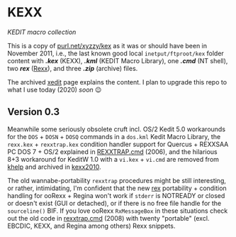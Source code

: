# KEXX
*KEDIT macro collection*

This is a copy of [purl.net/xyzzy/kex][2011] as it was or should have been in November 2011, i.e., the last known good local `inetput/ftproot/kex` folder content with ***.kex*** (KEXX), ***.kml*** (KEDIT Macro Library), one ***.cmd*** (NT shell), two ***rex*** ([Rexx](https://github.com/frank-e/rexx-fan "rexx-fan")), and three ***.zip*** (archive) files.

The archived [xedit](https://purl.net/xyzzy/xedit.htm "KEXX Macros") page explains the content. I plan to upgrade this repo to what I use today (2020) *soon* :wink: 

## Version 0.3 ##
Meanwhile some seriously obsolete cruft incl. OS/2 Kedit 5.0 workarounds for the `DOS` + `DOSN` + `DOSQ` commands in a `dos.kml` Kedit Macro Library, the `rexx.kex` + `rexxtrap.kex` condition handler support for Quercus + REXXSAA PC DOS 7 + OS/2 explained in [REXXTRAP.cmd](http://purl.net/xyzzy/rexxtrap.htm "purl.net/xyzzy/rexxtrap.htm") (2006), and the hilarious 8+3 workaround for KeditW 1.0 with a `vi.kex` + `vi.cmd` are removed from [khelp](https://github.com/frank-e/KEXX/blob/master/khelp.rex "khelp.kex") and archived in  [kexx2010](https://github.com/frank-e/KEXX/blob/master/kexx2010.zip "kexx2010.zip"). 

The old wannabe-portability `rexxtrap` procedures might be still interesting, or rather, intimidating, I'm confident that the new [rex](https://github.com/frank-e/KEXX/blob/master/rex.rex "rex.kex") portability + condition handling for ooRexx + Regina won't work if `stderr` is NOTREADY or closed or doesn't exist (GUI or detached), or if there is no free file handle for the `sourceline()` BIF. If you love ooRexx `RxMessageBox` in these situations check out the old code in [rexxtrap.cmd](http://purl.net/xyzzy/src/rexxtrap.cmd "purl.net/xyzzy/src/rexxtrap.cmd") (2008) with twenty "portable" (excl. EBCDIC, KEXX, and Regina among others) Rexx snippets. 

[2011]: https://purl.net/xyzzy/kex/
